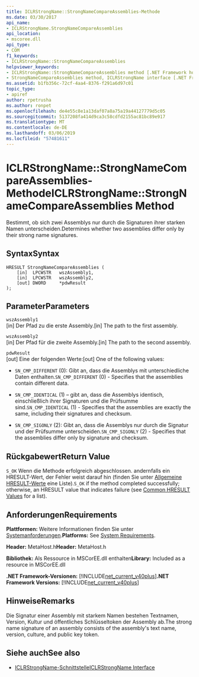 ```yaml
---
title: ICLRStrongName::StrongNameCompareAssemblies-Methode
ms.date: 03/30/2017
api_name:
- ICLRStrongName.StrongNameCompareAssemblies
api_location:
- mscoree.dll
api_type:
- COM
f1_keywords:
- ICLRStrongName::StrongNameCompareAssemblies
helpviewer_keywords:
- ICLRStrongName::StrongNameCompareAssemblies method [.NET Framework hosting]
- StrongNameCompareAssemblies method, ICLRStrongName interface [.NET Framework hosting]
ms.assetid: b1fb356c-72cf-4aa4-8376-f291a6d97c01
topic_type:
- apiref
author: rpetrusha
ms.author: ronpet
ms.openlocfilehash: de4e55c8e1a13daf07a8a75a19a44127779d5c05
ms.sourcegitcommit: 5137208fa414d9ca3c58cdfd2155ac81bc89e917
ms.translationtype: MT
ms.contentlocale: de-DE
ms.lasthandoff: 03/06/2019
ms.locfileid: "57481611"
---
```

# <a name="iclrstrongnamestrongnamecompareassemblies-method"></a><span data-ttu-id="1971d-102">ICLRStrongName::StrongNameCompareAssemblies-Methode</span><span class="sxs-lookup"><span data-stu-id="1971d-102">ICLRStrongName::StrongNameCompareAssemblies Method</span></span>
<span data-ttu-id="1971d-103">Bestimmt, ob sich zwei Assemblys nur durch die Signaturen ihrer starken Namen unterscheiden.</span><span class="sxs-lookup"><span data-stu-id="1971d-103">Determines whether two assemblies differ only by their strong name signatures.</span></span>  
  
## <a name="syntax"></a><span data-ttu-id="1971d-104">Syntax</span><span class="sxs-lookup"><span data-stu-id="1971d-104">Syntax</span></span>  
  
```  
HRESULT StrongNameCompareAssemblies (  
    [in]  LPCWSTR   wszAssembly1,  
    [in]  LPCWSTR   wszAssembly2,  
    [out] DWORD     *pdwResult  
);  
```  
  
## <a name="parameters"></a><span data-ttu-id="1971d-105">Parameter</span><span class="sxs-lookup"><span data-stu-id="1971d-105">Parameters</span></span>  
 `wszAssembly1`  
 <span data-ttu-id="1971d-106">[in] Der Pfad zu die erste Assembly.</span><span class="sxs-lookup"><span data-stu-id="1971d-106">[in] The path to the first assembly.</span></span>  
  
 `wszAssembly2`  
 <span data-ttu-id="1971d-107">[in] Der Pfad für die zweite Assembly.</span><span class="sxs-lookup"><span data-stu-id="1971d-107">[in] The path to the second assembly.</span></span>  
  
 `pdwResult`  
 <span data-ttu-id="1971d-108">[out] Eine der folgenden Werte:</span><span class="sxs-lookup"><span data-stu-id="1971d-108">[out] One of the following values:</span></span>  
  
-   <span data-ttu-id="1971d-109">`SN_CMP_DIFFERENT` (0): Gibt an, dass die Assemblys mit unterschiedliche Daten enthalten.</span><span class="sxs-lookup"><span data-stu-id="1971d-109">`SN_CMP_DIFFERENT` (0) - Specifies that the assemblies contain different data.</span></span>  
  
-   <span data-ttu-id="1971d-110">`SN_CMP_IDENTICAL` (1) – gibt an, dass die Assemblys identisch, einschließlich ihrer Signaturen und die Prüfsumme sind.</span><span class="sxs-lookup"><span data-stu-id="1971d-110">`SN_CMP_IDENTICAL` (1) - Specifies that the assemblies are exactly the same, including their signatures and checksum.</span></span>  
  
-   <span data-ttu-id="1971d-111">`SN_CMP_SIGONLY` (2): Gibt an, dass die Assemblys nur durch die Signatur und der Prüfsumme unterscheiden.</span><span class="sxs-lookup"><span data-stu-id="1971d-111">`SN_CMP_SIGONLY` (2) - Specifies that the assemblies differ only by signature and checksum.</span></span>  
  
## <a name="return-value"></a><span data-ttu-id="1971d-112">Rückgabewert</span><span class="sxs-lookup"><span data-stu-id="1971d-112">Return Value</span></span>  
 <span data-ttu-id="1971d-113">`S_OK` Wenn die Methode erfolgreich abgeschlossen. andernfalls ein HRESULT-Wert, der Fehler weist darauf hin (finden Sie unter [Allgemeine HRESULT-Werte](https://go.microsoft.com/fwlink/?LinkId=213878) eine Liste).</span><span class="sxs-lookup"><span data-stu-id="1971d-113">`S_OK` if the method completed successfully; otherwise, an HRESULT value that indicates failure (see [Common HRESULT Values](https://go.microsoft.com/fwlink/?LinkId=213878) for a list).</span></span>  
  
## <a name="requirements"></a><span data-ttu-id="1971d-114">Anforderungen</span><span class="sxs-lookup"><span data-stu-id="1971d-114">Requirements</span></span>  
 <span data-ttu-id="1971d-115">**Plattformen:** Weitere Informationen finden Sie unter [Systemanforderungen](../../../../docs/framework/get-started/system-requirements.md).</span><span class="sxs-lookup"><span data-stu-id="1971d-115">**Platforms:** See [System Requirements](../../../../docs/framework/get-started/system-requirements.md).</span></span>  
  
 <span data-ttu-id="1971d-116">**Header:** MetaHost.h</span><span class="sxs-lookup"><span data-stu-id="1971d-116">**Header:** MetaHost.h</span></span>  
  
 <span data-ttu-id="1971d-117">**Bibliothek:** Als Ressource in MSCorEE.dll enthalten</span><span class="sxs-lookup"><span data-stu-id="1971d-117">**Library:** Included as a resource in MSCorEE.dll</span></span>  
  
 <span data-ttu-id="1971d-118">**.NET Framework-Versionen:** [!INCLUDE[net_current_v40plus](../../../../includes/net-current-v40plus-md.md)]</span><span class="sxs-lookup"><span data-stu-id="1971d-118">**.NET Framework Versions:** [!INCLUDE[net_current_v40plus](../../../../includes/net-current-v40plus-md.md)]</span></span>  
  
## <a name="remarks"></a><span data-ttu-id="1971d-119">Hinweise</span><span class="sxs-lookup"><span data-stu-id="1971d-119">Remarks</span></span>  
 <span data-ttu-id="1971d-120">Die Signatur einer Assembly mit starkem Namen bestehen Textnamen, Version, Kultur und öffentliches Schlüsseltoken der Assembly ab.</span><span class="sxs-lookup"><span data-stu-id="1971d-120">The strong name signature of an assembly consists of the assembly's text name, version, culture, and public key token.</span></span>  
  
## <a name="see-also"></a><span data-ttu-id="1971d-121">Siehe auch</span><span class="sxs-lookup"><span data-stu-id="1971d-121">See also</span></span>
- [<span data-ttu-id="1971d-122">ICLRStrongName-Schnittstelle</span><span class="sxs-lookup"><span data-stu-id="1971d-122">ICLRStrongName Interface</span></span>](../../../../docs/framework/unmanaged-api/hosting/iclrstrongname-interface.md)
